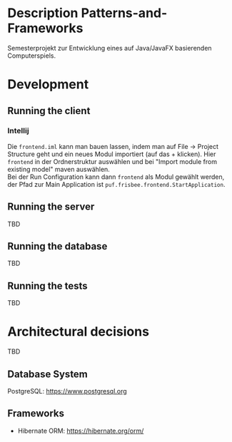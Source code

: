 # Description Patterns-and-Frameworks
Semesterprojekt zur Entwicklung eines auf Java/JavaFX basierenden Computerspiels.

# Development
## Running the client
### Intellij
Die `frontend.iml` kann man bauen lassen, indem man auf File -> Project Structure geht und 
ein neues Modul importiert (auf das + klicken). Hier `frontend` in der Ordnerstruktur auswählen
und bei "Import module from existing model" maven auswählen.  
Bei der Run Configuration kann dann `frontend` als Modul gewählt werden, der Pfad zur Main Application
ist `puf.frisbee.frontend.StartApplication`.

## Running the server
TBD

## Running the database
TBD

## Running the tests
TBD

# Architectural decisions 
TBD

## Database System
PostgreSQL: https://www.postgresql.org

## Frameworks
* Hibernate ORM: https://hibernate.org/orm/
